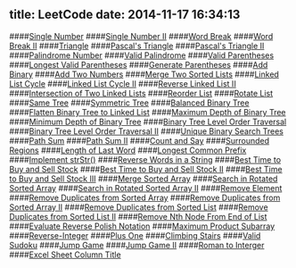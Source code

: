 title: LeetCode
date: 2014-11-17 16:34:13
---

####[Single Number](/-LeetCode-Single-Number/)
####[Single Number II](/-LeetCode-Single-Number-II/)
####[Word Break](/-LeetCode-Word-Break/)
####[Word Break II](/-LeetCode-Word-Break-II/)
####[Triangle](/-LeetCode-Triangle/)
####[Pascal's Triangle](/-LeetCode-Pascal-s-Triangle/)
####[Pascal's Triangle II](/-LeetCode-Pascal-s-Triangle-II/)
####[Palindrome Number](/-LeetCode-Palindrome-Number/)
####[Valid Palindrome](/-LeetCode-Valid-Palindrome/)
####[Valid Parentheses](/-LeetCode-Valid-Parentheses/)
####[Longest Valid Parentheses](/-LeetCode-Longest-Valid-Parentheses/)
####[Generate Parentheses](/-LeetCode-Generate-Parentheses/)
####[Add Binary](/-LeetCode-Add-Binary/)
####[Add Two Numbers](/-LeetCode-Add-Two-Numbers/)
####[Merge Two Sorted Lists](/-LeetCode-Merge-Two-Sorted-Lists/)
####[Linked List Cycle](/-LeetCode-Linked-List-Cycle/)
####[Linked List Cycle II](/-LeetCode-Linked-List-Cycle-II/)
####[Reverse Linked List II](/-LeetCode-Reverse-Linked-List-II/)
####[Intersection of Two Linked Lists](/-LeetCode-Intersection-of-Two-Linked-Lists/)
####[Reorder List](/-LeetCode-Reorder-List/)
####[Rotate List](/-LeetCode-Rotate-List/)
####[Same Tree](/-LeetCode-Same-Tree/)
####[Symmetric Tree](/-LeetCode-Symmetric-Tree/)
####[Balanced Binary Tree](/-LeetCode-Balanced-Binary-Tree/)
####[Flatten Binary Tree to Linked List](/-LeetCode-Flatten-Binary-Tree-to-Linked-List/)
####[Maximum Depth of Binary Tree](/-LeetCode-Maximum-Depth-of-Binary-Tree/)
####[Minimum Depth of Binary Tree](/-LeetCode-Minimum-Depth-of-Binary-Tree/)
####[Binary Tree Level Order Traversal](/-LeetCode-Binary-Tree-Level-Order-Traversal/)
####[Binary Tree Level Order Traversal II](/-LeetCode-Binary-Tree-Level-Order-Traversal-II/)
####[Unique Binary Search Trees](/-LeetCode-Unique-Binary-Search-Trees/)
####[Path Sum](/-LeetCode-Path-Sum/)
####[Path Sum II](/-LeetCode-Path-Sum-II/)
####[Count and Say](/-LeetCode-Count-and-Say/)
####[Surrounded Regions](/-LeetCode-Surrounded-Regions/)
####[Length of Last Word](/-LeetCode-Length-of-Last-Word/)
####[Longest Common Prefix](/-LeetCode-Longest-Common-Prefix/)
####[Implement strStr()](/-LeetCode-Implement-strStr/)
####[Reverse Words in a String](/-LeetCode-Reverse-Words-in-a-String/)
####[Best Time to Buy and Sell Stock](/-LeetCode-Best-Time-to-Buy-and-Sell-Stock/)
####[Best Time to Buy and Sell Stock II](/-LeetCode-Best-Time-to-Buy-and-Sell-Stock-II/)
####[Best Time to Buy and Sell Stock III](/-LeetCode-Best-Time-to-Buy-and-Sell-Stock-III/)
####[Merge Sorted Array](/-LeetCode-Merge-Sorted-Array/)
####[Search in Rotated Sorted Array](/-LeetCode-Search-in-Rotated-Sorted-Array/)
####[Search in Rotated Sorted Array II](/-LeetCode-Search-in-Rotated-Sorted-Array-II/)
####[Remove Element](/-LeetCode-Remove-Element/)
####[Remove Duplicates from Sorted Array](/-LeetCode-Remove-Duplicates-from-Sorted-Array/)
####[Remove Duplicates from Sorted Array II](/-LeetCode-Remove-Duplicates-from-Sorted-Array-II/)
####[Remove Duplicates from Sorted List](/-LeetCode-Remove-Duplicates-from-Sorted-List/)
####[Remove Duplicates from Sorted List II](/-LeetCode-Remove-Duplicates-from-Sorted-List-II/)
####[Remove Nth Node From End of List](/-LeetCode-Remove-Nth-Node-From-End-of-List/)
####[Evaluate Reverse Polish Notation](/-LeetCode-Evaluate-Reverse-Polish-Notation/)
####[Maximum Product Subarray](/-LeetCode-Maximum-Product-Subarray/)
####[Reverse-Integer](/-LeetCode-Reverse-Integer/)
####[Plus One](/-LeetCode-Plus-One/)
####[Climbing Stairs](/-LeetCode-Climbing-Stairs/)
####[Valid Sudoku](/-LeetCode-Valid-Sudoku/)
####[Jump Game](/-LeetCode-Jump-Game/)
####[Jump Game II](/-LeetCode-Jump-Game-II/)
####[Roman to Interger](/-LeetCode-Roman-to-Integer/)
####[Excel Sheet Column Title](/-LeetCode-Excel-Sheet-Column-Title/)
